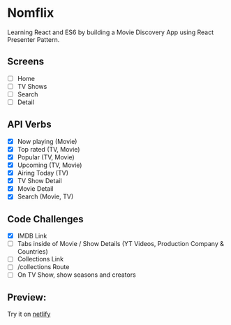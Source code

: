 # Nomflix

Learning React and ES6 by building a Movie Discovery App using React Presenter Pattern.

## Screens

- [ ] Home
- [ ] TV Shows
- [ ] Search
- [ ] Detail

## API Verbs

- [x] Now playing (Movie)
- [x] Top rated (TV, Movie)
- [x] Popular (TV, Movie)
- [x] Upcoming (TV, Movie)
- [x] Airing Today (TV)
- [x] TV Show Detail
- [x] Movie  Detail
- [x] Search (Movie, TV)

## Code Challenges

- [x] IMDB Link
- [ ] Tabs inside of Movie / Show Details (YT Videos, Production Company & Countries)
- [ ] Collections Link
- [ ] /collections Route
- [ ] On TV Show, show seasons and creators

## Preview:

Try it on [netlify](https://thirsty-newton-74e058.netlify.app/)
